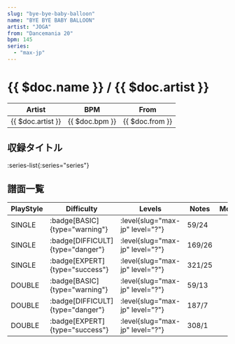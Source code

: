 ```yaml
---
slug: "bye-bye-baby-balloon"
name: "BYE BYE BABY BALLOON"
artist: "JOGA"
from: "Dancemania 20"
bpm: 145
series:
  - "max-jp"
---
```


# {{ $doc.name }} / {{ $doc.artist }}

|Artist|BPM|From|
|------|---|----|
|{{ $doc.artist }}|{{ $doc.bpm }}|{{ $doc.from }}|

## 収録タイトル

:series-list{:series="series"}

## 譜面一覧

|PlayStyle|Difficulty|Levels|Notes|Movie|
|---------|----------|------|-----|-----|
|SINGLE| :badge[BASIC]{type="warning"}|<div class="field is-grouped is-grouped-multiline"> :level{slug="max-jp" level="?"}</div>|59/24||
|SINGLE| :badge[DIFFICULT]{type="danger"}|<div class="field is-grouped is-grouped-multiline"> :level{slug="max-jp" level="?"}</div>|169/26||
|SINGLE| :badge[EXPERT]{type="success"}|<div class="field is-grouped is-grouped-multiline"> :level{slug="max-jp" level="?"}</div>|321/25||
|DOUBLE| :badge[BASIC]{type="warning"}|<div class="field is-grouped is-grouped-multiline"> :level{slug="max-jp" level="?"}</div>|59/13||
|DOUBLE| :badge[DIFFICULT]{type="danger"}|<div class="field is-grouped is-grouped-multiline"> :level{slug="max-jp" level="?"}</div>|187/7||
|DOUBLE| :badge[EXPERT]{type="success"}|<div class="field is-grouped is-grouped-multiline"> :level{slug="max-jp" level="?"}</div>|308/1||
